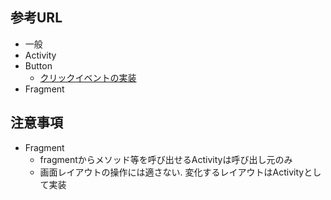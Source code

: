 ## 参考URL
- 一般
- Activity
- Button
  - [クリックイベントの実装](https://qiita.com/HideMatsu/items/2e6caec8265bcf2a2dcb)
- Fragment


## 注意事項
- Fragment
  - fragmentからメソッド等を呼び出せるActivityは呼び出し元のみ
  - 画面レイアウトの操作には適さない. 変化するレイアウトはActivityとして実装
